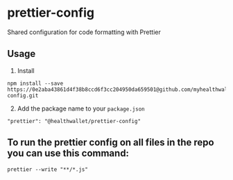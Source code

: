 # prettier-config
Shared configuration for code formatting with Prettier

## Usage
1. Install
```
npm install --save https://0e2aba43861d4f38b8ccd6f3cc204950da659501@github.com/myhealthwallet/prettier-config.git
```

2. Add the package name to your `package.json`
```
"prettier": "@healthwallet/prettier-config"
```

## To run the prettier config on all files in the repo you can use this command:
```
prettier --write "**/*.js"
```
